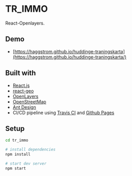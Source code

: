 # TR_IMMO

React-Openlayers.

## Demo

- [https://haggstrom.github.io/huddinge-traningskarta](https://haggstrom.github.io/huddinge-traningskarta/)

## Built with

- [React.js](https://reactjs.org/)
- [react-geo](https://terrestris.github.io/react-geo/)
- [OpenLayers](https://openlayers.org/)
- [OpenStreetMap](https://www.openstreetmap.org/)
- [Ant Design](https://ant.design/)
- CI/CD pipeline using [Travis CI](https://travis-ci.org/) and [Github Pages](https://pages.github.com/)

## Setup

```bash
cd tr_immo

# install dependencies
npm install

# start dev server
npm start
```

